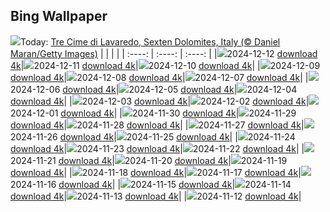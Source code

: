 ## Bing Wallpaper
![](./wallpaper/2024-12-12.jpg)Today: [Tre Cime di Lavaredo, Sexten Dolomites, Italy (© Daniel Maran/Getty Images)](./wallpaper/2024-12-12.jpg)
|      |      |      |
| :----: | :----: | :----: |
|![](./wallpaper/2024-12-12_sm.jpg)2024-12-12 [download 4k](./wallpaper/2024-12-12.jpg)|![](./wallpaper/2024-12-11_sm.jpg)2024-12-11 [download 4k](./wallpaper/2024-12-11.jpg)|![](./wallpaper/2024-12-10_sm.jpg)2024-12-10 [download 4k](./wallpaper/2024-12-10.jpg)|
|![](./wallpaper/2024-12-09_sm.jpg)2024-12-09 [download 4k](./wallpaper/2024-12-09.jpg)|![](./wallpaper/2024-12-08_sm.jpg)2024-12-08 [download 4k](./wallpaper/2024-12-08.jpg)|![](./wallpaper/2024-12-07_sm.jpg)2024-12-07 [download 4k](./wallpaper/2024-12-07.jpg)|
|![](./wallpaper/2024-12-06_sm.jpg)2024-12-06 [download 4k](./wallpaper/2024-12-06.jpg)|![](./wallpaper/2024-12-05_sm.jpg)2024-12-05 [download 4k](./wallpaper/2024-12-05.jpg)|![](./wallpaper/2024-12-04_sm.jpg)2024-12-04 [download 4k](./wallpaper/2024-12-04.jpg)|
|![](./wallpaper/2024-12-03_sm.jpg)2024-12-03 [download 4k](./wallpaper/2024-12-03.jpg)|![](./wallpaper/2024-12-02_sm.jpg)2024-12-02 [download 4k](./wallpaper/2024-12-02.jpg)|![](./wallpaper/2024-12-01_sm.jpg)2024-12-01 [download 4k](./wallpaper/2024-12-01.jpg)|
|![](./wallpaper/2024-11-30_sm.jpg)2024-11-30 [download 4k](./wallpaper/2024-11-30.jpg)|![](./wallpaper/2024-11-29_sm.jpg)2024-11-29 [download 4k](./wallpaper/2024-11-29.jpg)|![](./wallpaper/2024-11-28_sm.jpg)2024-11-28 [download 4k](./wallpaper/2024-11-28.jpg)|
|![](./wallpaper/2024-11-27_sm.jpg)2024-11-27 [download 4k](./wallpaper/2024-11-27.jpg)|![](./wallpaper/2024-11-26_sm.jpg)2024-11-26 [download 4k](./wallpaper/2024-11-26.jpg)|![](./wallpaper/2024-11-25_sm.jpg)2024-11-25 [download 4k](./wallpaper/2024-11-25.jpg)|
|![](./wallpaper/2024-11-24_sm.jpg)2024-11-24 [download 4k](./wallpaper/2024-11-24.jpg)|![](./wallpaper/2024-11-23_sm.jpg)2024-11-23 [download 4k](./wallpaper/2024-11-23.jpg)|![](./wallpaper/2024-11-22_sm.jpg)2024-11-22 [download 4k](./wallpaper/2024-11-22.jpg)|
|![](./wallpaper/2024-11-21_sm.jpg)2024-11-21 [download 4k](./wallpaper/2024-11-21.jpg)|![](./wallpaper/2024-11-20_sm.jpg)2024-11-20 [download 4k](./wallpaper/2024-11-20.jpg)|![](./wallpaper/2024-11-19_sm.jpg)2024-11-19 [download 4k](./wallpaper/2024-11-19.jpg)|
|![](./wallpaper/2024-11-18_sm.jpg)2024-11-18 [download 4k](./wallpaper/2024-11-18.jpg)|![](./wallpaper/2024-11-17_sm.jpg)2024-11-17 [download 4k](./wallpaper/2024-11-17.jpg)|![](./wallpaper/2024-11-16_sm.jpg)2024-11-16 [download 4k](./wallpaper/2024-11-16.jpg)|
|![](./wallpaper/2024-11-15_sm.jpg)2024-11-15 [download 4k](./wallpaper/2024-11-15.jpg)|![](./wallpaper/2024-11-14_sm.jpg)2024-11-14 [download 4k](./wallpaper/2024-11-14.jpg)|![](./wallpaper/2024-11-13_sm.jpg)2024-11-13 [download 4k](./wallpaper/2024-11-13.jpg)|
|![](./wallpaper/2024-11-12_sm.jpg)2024-11-12 [download 4k](./wallpaper/2024-11-12.jpg)|